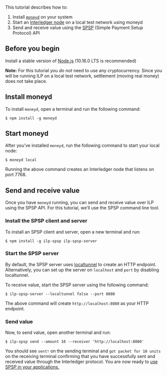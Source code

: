 
This tutorial describes how to:

1. Install [`moneyd`](https://github.com/interledgerjs/moneyd) on your system
2. Start an [Interledger node](https://github.com/interledgerjs/ilp-connector) on a local test network using moneyd
3. Send and receive value using the [SPSP](https://github.com/interledgerjs/ilp-protocol-spsp) (Simple Payment Setup Protocol) API


## Before you begin

Install a stable version of [Node.js](https://nodejs.org/en/) (10.16.0 LTS is recommended)

**Note:** For this tutorial you *do not* need to use any cryptocurrency. Since you will be running ILP 
on a local test network, settlement (moving real money) does not take place. 


## Install moneyd

To install `moneyd`, open a terminal and run the following command:

```shell
$ npm install -g moneyd
```

## Start moneyd
After you’ve installed `moneyd`, run the following command to start your local node:

```shell
$ moneyd local
```
Running the above command creates an Interledger node that listens on port 7768.


## Send and receive value

Once you have `moneyd` running, you can send and receive value over ILP using the SPSP API. For this tutorial, 
we’ll use the SPSP command line tool.

### Install the SPSP client and server

To install an SPSP client and server, open a new terminal and run:

```shell
$ npm install -g ilp-spsp ilp-spsp-server
```

### Start the SPSP server

By default, the SPSP server uses [localtunnel](https://localtunnel.github.io/www/) to create an HTTP endpoint. 
Alternatively, you can set up the server on `localhost` and `port` by disabling localtunnel.

To receive value, start the SPSP server using the following command:

```shell
$ ilp-spsp-server --localtunnel false --port 8080
```
The above command will create `http://localhost:8080` as your HTTP endpoint. 

### Send value

Now, to send value, open another terminal and run:

```shell
$ ilp-spsp send --amount 10 --receiver 'http://localhost:8080'
```

You should see `sent!` on the sending terminal and `got packet for 10 units` on the receiving terminal confirming 
that you have successfully sent and received value through the Interledger protocol. You are now ready to [use 
SPSP in your applications.](sending-value-programmatically.html)
